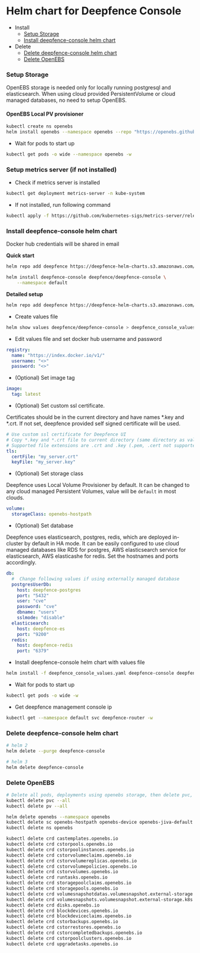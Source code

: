# Helm chart for Deepfence Console

- Install
  - [Setup Storage](#setup-storage)
  - [Install deepfence-console helm chart](#install-deepfence-console-helm-chart)
- Delete
  - [Delete deepfence-console helm chart](#delete-deepfence-console-helm-chart)
  - [Delete OpenEBS](#delete-openebs)

### Setup Storage
OpenEBS storage is needed only for locally running postgresql and elasticsearch.
When using cloud provided PersistentVolume or cloud managed databases, no need to setup OpenEBS.

#### OpenEBS Local PV provisioner
```bash
kubectl create ns openebs
helm install openebs --namespace openebs --repo "https://openebs.github.io/charts" openebs --set analytics.enabled=false
```

- Wait for pods to start up
```bash
kubectl get pods -o wide --namespace openebs -w
```

### Setup metrics server (if not installed)
- Check if metrics server is installed
```bash
kubectl get deployment metrics-server -n kube-system
```
- If not installed, run following command
```bash
kubectl apply -f https://github.com/kubernetes-sigs/metrics-server/releases/latest/download/components.yaml
```

### Install deepfence-console helm chart

Docker hub credentials will be shared in email

**Quick start**

```bash
helm repo add deepfence https://deepfence-helm-charts.s3.amazonaws.com/threatmapper
```

```bash
helm install deepfence-console deepfence/deepfence-console \
    --namespace default
```

**Detailed setup**

```bash
helm repo add deepfence https://deepfence-helm-charts.s3.amazonaws.com/threatmapper
```

- Create values file
```bash
helm show values deepfence/deepfence-console > deepfence_console_values.yaml
```
- Edit values file and set docker hub username and password
```yaml
registry:
  name: "https://index.docker.io/v1/"
  username: "<>"
  password: "<>"
```
- (Optional) Set image tag
```yaml
image:
  tag: latest
```
- (Optional) Set custom ssl certificate.

Certificates should be in the current directory and have names *.key and *.crt. 
If not set, deepfence provided self signed certificate will be used.
```yaml
# Use custom ssl certificate for Deepfence UI
# Copy *.key and *.crt file to current directory (same directory as values.yaml file)
# Supported file extensions are .crt and .key (.pem, .cert not supported)
tls:
  certFile: "my_server.crt"
  keyFile: "my_server.key"
```
- (Optional) Set storage class

Deepfence uses Local Volume Provisioner by default. It can be changed to any cloud managed Persistent Volumes, value will be `default` in most clouds.
```yaml
volume:
  storageClass: openebs-hostpath
```
- (Optional) Set database

Deepfence uses elasticsearch, postgres, redis, which are deployed in-cluster by default in HA mode.
It can be easily configured to use cloud managed databases like RDS for postgres, AWS elasticsearch service for elasticsearch, AWS elasticashe for redis.
Set the hostnames and ports accordingly.
```yaml
db:
  #  Change following values if using externally managed database
  postgresUserDb:
    host: deepfence-postgres
    port: "5432"
    user: "cve"
    password: "cve"
    dbname: "users"
    sslmode: "disable"
  elasticsearch:
    host: deepfence-es
    port: "9200"
  redis:
    host: deepfence-redis
    port: "6379"
```
- Install deepfence-console helm chart with values file
```bash
helm install -f deepfence_console_values.yaml deepfence-console deepfence/deepfence-console --namespace default
```
- Wait for pods to start up
```bash
kubectl get pods -o wide -w
```
- Get deepfence management console ip
```bash
kubectl get --namespace default svc deepfence-router -w
```

### Delete deepfence-console helm chart
```bash
# helm 2
helm delete --purge deepfence-console

# helm 3
helm delete deepfence-console
```

### Delete OpenEBS
```bash
# Delete all pods, deployments using openebs storage, then delete pvc, pv
kubectl delete pvc --all
kubectl delete pv --all

helm delete openebs --namespace openebs
kubectl delete sc openebs-hostpath openebs-device openebs-jiva-default openebs-snapshot-promoter
kubectl delete ns openebs

kubectl delete crd castemplates.openebs.io
kubectl delete crd cstorpools.openebs.io
kubectl delete crd cstorpoolinstances.openebs.io
kubectl delete crd cstorvolumeclaims.openebs.io
kubectl delete crd cstorvolumereplicas.openebs.io
kubectl delete crd cstorvolumepolicies.openebs.io
kubectl delete crd cstorvolumes.openebs.io
kubectl delete crd runtasks.openebs.io
kubectl delete crd storagepoolclaims.openebs.io
kubectl delete crd storagepools.openebs.io
kubectl delete crd volumesnapshotdatas.volumesnapshot.external-storage.k8s.io
kubectl delete crd volumesnapshots.volumesnapshot.external-storage.k8s.io
kubectl delete crd disks.openebs.io
kubectl delete crd blockdevices.openebs.io
kubectl delete crd blockdeviceclaims.openebs.io
kubectl delete crd cstorbackups.openebs.io
kubectl delete crd cstorrestores.openebs.io
kubectl delete crd cstorcompletedbackups.openebs.io
kubectl delete crd cstorpoolclusters.openebs.io
kubectl delete crd upgradetasks.openebs.io
```
